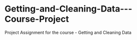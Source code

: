 # Getting-and-Cleaning-Data---Course-Project
Project Assignment for the course - Getting and Cleaning Data
